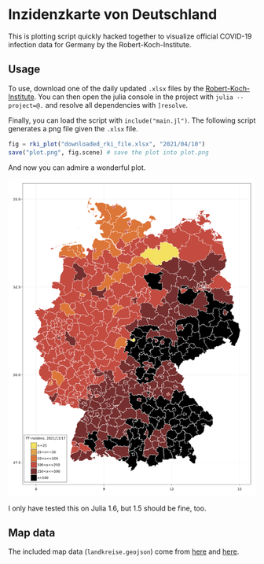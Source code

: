 # Inzidenzkarte von Deutschland

This is plotting script quickly hacked together to visualize official COVID-19
infection data for Germany by the Robert-Koch-Institute.

## Usage

To use, download one of the daily updated `.xlsx` files by the
[Robert-Koch-Institute](https://www.rki.de/DE/Content/InfAZ/N/Neuartiges_Coronavirus/Fallzahlen.html).
You can then open the julia console in the project with `julia --project=@.` and
resolve all dependencies with `]resolve`.

Finally, you can load the script with `include("main.jl")`.
The following script generates a png file given the `.xlsx` file.

```julia
fig = rki_plot("downloaded_rki_file.xlsx", "2021/04/10")
save("plot.png", fig.scene) # save the plot into plot.png
```

And now you can admire a wonderful plot.

![Inzidenzkarte 17.11.2021](images/1711.png)

I only have tested this on Julia 1.6, but 1.5 should be fine, too.

## Map data

The included map data (`landkreise.geojson`) come from
[here](http://opendatalab.de/projects/geojson-utilities/) and
[here](https://github.com/m-hoerz/berlin-shapes).

